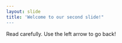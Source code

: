 ```yaml
---
layout: slide
title: 'Welcome to our second slide!"
---
```

Read carefully.
Use the left arrow to go back!
